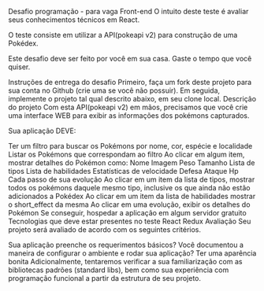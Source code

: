 Desafio programação - para vaga Front-end
O intuito deste teste é avaliar seus conhecimentos técnicos em React.

O teste consiste em utilizar a API(pokeapi v2) para construção de uma Pokédex.

Este desafio deve ser feito por você em sua casa. Gaste o tempo que você quiser.

Instruções de entrega do desafio
Primeiro, faça um fork deste projeto para sua conta no Github (crie uma se você não possuir).
Em seguida, implemente o projeto tal qual descrito abaixo, em seu clone local.
Descrição do projeto
Com esta API(pokeapi v2) em mãos, precisamos que você crie uma interface WEB para exibir as informações dos pokémons capturados.

Sua aplicação DEVE:

Ter um filtro para buscar os Pokémons por nome, cor, espécie e localidade
Listar os Pokémons que correspondam ao filtro
Ao clicar em algum item, mostrar detalhes do Pokémon como:
Nome
Imagem
Peso
Tamanho
Lista de tipos
Lista de habilidades
Estatísticas de velocidade
Defesa
Ataque
Hp
Cada passo de sua evolução
Ao clicar em um item da lista de tipos, mostrar todos os pokémons daquele mesmo tipo, inclusive os que ainda não estão adicionados a Pokédex
Ao clicar em um item da lista de habilidades mostrar o short_effect da mesma
Ao clicar em uma evolução, exibir os detalhes do Pokémon
Se conseguir, hospedar a aplicação em algum servidor gratuito
Tecnologias que deve estar presentes no teste
React
Redux
Avaliação
Seu projeto será avaliado de acordo com os seguintes critérios.

Sua aplicação preenche os requerimentos básicos?
Você documentou a maneira de configurar o ambiente e rodar sua aplicação?
Ter uma aparência bonita
Adicionalmente, tentaremos verificar a sua familiarização com as bibliotecas padrões (standard libs), bem como sua experiência com programação funcional a partir da estrutura de seu projeto.